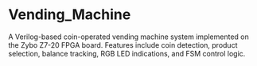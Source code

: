 # Vending_Machine
A Verilog-based coin-operated vending machine system implemented on the Zybo Z7-20 FPGA board. Features include coin detection, product selection, balance tracking, RGB LED indications, and FSM control logic.
